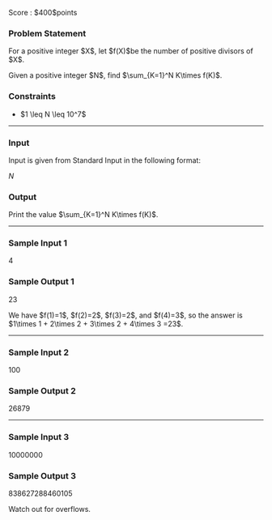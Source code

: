 
<div>

<span>

<span>

<p>
Score : $400$points
</p>

<div>

<section>

### **Problem Statement**

<p>
For a positive integer $X$, let $f(X)$be the number of positive divisors of $X$.
</p>

<p>
Given a positive integer $N$, find $\sum_{K=1}^N K\times f(K)$.
</p>

</section>

</div>

<div>

<section>

### **Constraints**

<ul>

<li>
$1 \leq N \leq 10^7$
</li>

</ul>

</section>

</div>

---

<div>

<div>

<section>

### **Input**

<p>
Input is given from Standard Input in the following format:
</p>

<div>

$N$
</div>

</section>

</div>

<div>

<section>

### **Output**

<p>
Print the value $\sum_{K=1}^N K\times f(K)$.
</p>

</section>

</div>

</div>

---

<div>

<section>

### **Sample Input 1**

<div>

4

</div>

</section>

</div>

<div>

<section>

### **Sample Output 1**

<div>

23

</div>

<p>
We have $f(1)=1$, $f(2)=2$, $f(3)=2$, and $f(4)=3$, so the answer is $1\times 1 + 2\times 2 + 3\times 2 + 4\times 3 =23$.
</p>

</section>

</div>

---

<div>

<section>

### **Sample Input 2**

<div>

100

</div>

</section>

</div>

<div>

<section>

### **Sample Output 2**

<div>

26879

</div>

</section>

</div>

---

<div>

<section>

### **Sample Input 3**

<div>

10000000

</div>

</section>

</div>

<div>

<section>

### **Sample Output 3**

<div>

838627288460105

</div>

<p>
Watch out for overflows.
</p>

</section>

</div>

</span>

</span>

</div>
